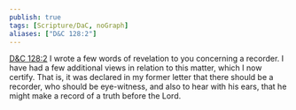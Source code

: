 ```yaml
---
publish: true
tags: [Scripture/DaC, noGraph]
aliases: ["D&C 128:2"]
---
```

[D&C 128:2](https://churchofjesuschrist.org/study/scriptures/dc-testament/dc/128?lang=eng&id=p2#p2) I wrote a few words of revelation to you concerning a recorder. I have had a few additional views in relation to this matter, which I now certify. That is, it was declared in my former letter that there should be a recorder, who should be eye-witness, and also to hear with his ears, that he might make a record of a truth before the Lord.
